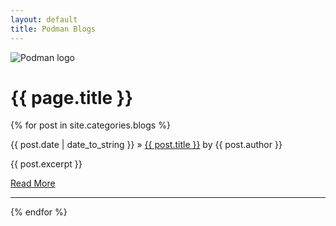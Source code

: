 ```yaml
---
layout: default
title: Podman Blogs
---
```


![Podman logo](../images/podman.svg)

# {{ page.title }}

<section class="posts">
  {% for post in site.categories.blogs %}
    <p><span>{{ post.date | date_to_string }}</span> » <a href="{{ site.baseurl }}{{ post.url }}" title="{{ post.title }}">{{ post.title }}</a> by {{ post.author }}</p>
    <p>{{ post.excerpt }}</p>
    <a href="{{ site.baseurl }}{{post.url}}"> Read More </a><hr>
  {% endfor %}
</section>
